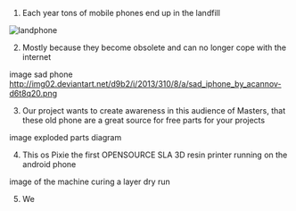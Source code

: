 1. Each year tons of mobile phones end up in the landfill

![landphone](http://planetmattersandmore.com/wp-content/uploads/2015/10/CellPhones.jpg)

2. Mostly because they become obsolete and can no longer cope with the internet

image sad phone http://img02.deviantart.net/d9b2/i/2013/310/8/a/sad_iphone_by_acannov-d6t8q20.png

3. Our project wants to create awareness in this audience of Masters, that these old phone are a great source for free parts for your projects

image exploded parts diagram

4. This os Pixie the first OPENSOURCE SLA 3D resin printer running on the android phone

image of the machine curing a layer dry run

5. We
